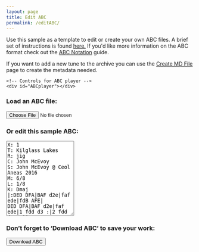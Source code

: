 ```yaml
---
layout: page
title: Edit ABC
permalink: /editABC/
---
```


Use this sample as a template to edit or create your own ABC files.
A brief set of instructions is found <a href="/editingABC/">here.</a> If you'd like more information on the ABC format
check out the
<a href="http://abcnotation.com/wiki/abc:standard:v2.2">ABC Notation</a>
guide.

If you want to add a new tune to the archive you can use the
[Create MD File](/createMD/) page to create the metadata needed.

<div class="row">
    <!-- Draw the dots -->
    <div class="output">
        <div id="abcPaper" class="abcPaper"></div>
    </div>

    <!-- Controls for ABC player -->
    <div id="ABCplayer"></div>
</div>
<div class="row">
    <!-- Group the input and controls for ABC-->
    <h3>Load an ABC file:</h3>
    <input type="file" id="files" class='filterButton' name="files[]" accept=".abc" />
    <output id="fileInfo"></output>
    <p />
</div>
<div class="row">
    <h3>Or edit this sample ABC:</h3>
    <!-- Read the modified ABC and play if requested -->
    <textarea name='abc' id="textAreaABC" class="abcText" rows="13" spellcheck="false">
X: 1
T: Kilglass Lakes
R: jig
C: John McEvoy
S: John McEvoy @ Ceol Aneas 2016
M: 6/8
L: 1/8
K: Dmaj
|:DED DFA|BAF d2e|faf ede|fdB AFE|
DED DFA|BAF d2e|faf ede|1 fdd d3 :|2 fdd d2 e ||
|:faa fbb|afe ~f3|faf dBA| (3Bcd B AFE|
DED DFA|BAF d2e|faf ede|1 fdd d2 e :|2 fdd d2 D ||
        </textarea>
    <!-- Show ABC errors -->
    <div id='warnings'></div>
</div>
<div class="row">
    <!-- Allow the user to save their ABC-->
    <h3>Don’t forget to ‘Download ABC’ to save your work:</h3>
    <form>
        <span title="Download the ABC you've entered. Don't lose your work!">
            <input value='Download ABC' type='button' class='filterButton'
                onclick='downloadABCFile(document.getElementById("textAreaABC").value)' />
        </span>
    </form>
    <p />
</div>

<script>
$(document).ready(function () {
    // Check for the various File API support.
    var fileInfo = document.getElementById('fileInfo');
    if (window.File && window.FileReader && window.FileList && window.Blob) {
        document.getElementById('files').addEventListener('change', handleABCFileSelect, false);
    } else {
        fileInfo.innerHTML = 'The File APIs are not fully supported in this browser.';
    }
    
    // Display the ABC in the textbox as dots
    let abc_editor = new window.ABCJS.Editor("textAreaABC", { paper_id: "abcPaper", warnings_id:"abcWarnings", render_options: {responsive: 'resize'}, indicate_changed: "true" });
    
    // Create the ABC player
    ABCplayer.innerHTML = createABCplayer('textAreaABC', '1', '{{ site.defaultABCplayer }}');   
});

function handleABCFileSelect(evt) {
    evt.stopPropagation();
    evt.preventDefault();

    var files = evt.target.files; // FileList object.

    // files is a FileList of File objects. List some properties.
    for (var i = 0, f; f = files[i]; i++) {
        var reader = new FileReader();

        reader.onload = function(e) {
            // Is ABC file valid?
            if ((getABCheaderValue("X:", this.result) == '')
                || (getABCheaderValue("T:", this.result) == '')
                || (getABCheaderValue("K:", this.result) == '')) { fileInfo.innerHTML = "Invalid ABC file";
                return (1);
            }

            // Show the dots
            textAreaABC.value = this.result; 
            
            // Display the ABC in the textbox as dots
            let abc_editor = new window.ABCJS.Editor("textAreaABC", { paper_id: "abcPaper", warnings_id:"abcWarnings", render_options: {responsive: 'resize'}, indicate_changed: "true" });
            
            // stop tune currently playing if needed
            var playButton = document.getElementById("playABC1");
            if (typeof playButton !== 'undefined'
                && playButton.className == "stopButton") {
                stopABC("ABC1");
                playButton.className = "";
                playButton.className = "playButton";
            }
        };
        reader.readAsText(f);
    }
}
</script>
